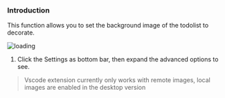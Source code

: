 ### Introduction

This function allows you to set the background image of the todolist to decorate.

![loading](https://cdn.jsdelivr.net/gh/saber2pr/MyWeb@master/resource/image/todopro-bg.png)

1. Click the Settings as bottom bar, then expand the advanced options to see.

> Vscode extension currently only works with remote images, local images are enabled in the desktop version